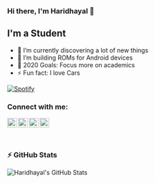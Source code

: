 ### Hi there, I'm Haridhayal 👋


## I'm a Student


- 🌱 I’m currently discovering a lot of new things
- 👯 I’m building ROMs for Android devices
- 🥅 2020 Goals: Focus more on academics
- ⚡ Fun fact: I love Cars

[![Spotify](https://haridhayal11.vercel.app/api/spotify)](https://open.spotify.com/user/21wobs6smrp2yclxluydukp5y)

### Connect with me:

[<img align="left" alt="Haridhayal | Gmail" width="22px" src="https://cdn.jsdelivr.net/npm/simple-icons@3.11.0/icons/gmail.svg" />][mail]
[<img align="left" alt="Haridhayal | XDA" width="22px" src="https://cdn.jsdelivr.net/npm/simple-icons@3.11.0/icons/xdadevelopers.svg" />][xda]
[<img align="left" alt="Haridhayal | Telegram" width="22px" src="https://cdn.jsdelivr.net/npm/simple-icons@3.11.0/icons/telegram.svg" />][telegram]
[<img align="left" alt="Haridhayal | Paypal" width="22px" src="https://cdn.jsdelivr.net/npm/simple-icons@3.11.0/icons/paypal.svg" />][paypal]
<br />
<br />
<br />

### :zap: GitHub Stats
<img align="left" alt="Haridhayal's GitHub Stats" src="https://github-readme-stats-git-master.haridhayal11.vercel.app//api?username=haridhayal11&show_icons=true&hide_border=true" />


[mail]: mailto:haridhayal@gmail.com
[paypal]: https://www.paypal.com/cgi-bin/webscr?cmd=_s-xclick&hosted_button_id=2DCMKDAY5JKGW&source=url
[xda]: https://forum.xda-developers.com/member.php?u=9053429
[telegram]: https://t.me/haridhayal
